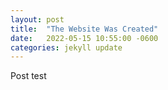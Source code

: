```yaml
---
layout: post
title:  "The Website Was Created"
date:   2022-05-15 10:55:00 -0600
categories: jekyll update
---
```


Post test